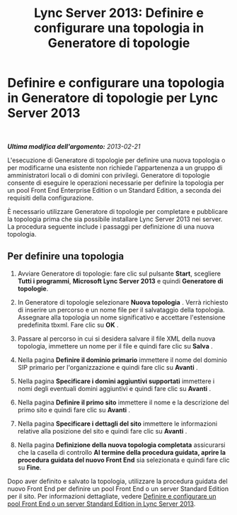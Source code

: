 ﻿---
title: 'Lync Server 2013: Definire e configurare una topologia in Generatore di topologie'
TOCTitle: Definire e configurare una topologia in Generatore di topologie
ms:assetid: 99231ff5-1c21-432b-ad65-8675fcd484f9
ms:mtpsurl: https://technet.microsoft.com/it-it/library/Gg398788(v=OCS.15)
ms:contentKeyID: 49301414
ms.date: 08/24/2015
mtps_version: v=OCS.15
ms.translationtype: HT
---

# Definire e configurare una topologia in Generatore di topologie per Lync Server 2013

 

_**Ultima modifica dell'argomento:** 2013-02-21_

L'esecuzione di Generatore di topologie per definire una nuova topologia o per modificarne una esistente non richiede l'appartenenza a un gruppo di amministratori locali o di domini con privilegi. Generatore di topologie consente di eseguire le operazioni necessarie per definire la topologia per un pool Front End Enterprise Edition o un Standard Edition, a seconda dei requisiti della configurazione.

È necessario utilizzare Generatore di topologie per completare e pubblicare la topologia prima che sia possibile installare Lync Server 2013 nei server. La procedura seguente include i passaggi per definizione di una nuova topologia.

## Per definire una topologia

1.  Avviare Generatore di topologie: fare clic sul pulsante **Start**, scegliere **Tutti i programmi**, **Microsoft Lync Server 2013** e quindi **Generatore di topologie**.

2.  In Generatore di topologie selezionare **Nuova topologia** . Verrà richiesto di inserire un percorso e un nome file per il salvataggio della topologia. Assegnare alla topologia un nome significativo e accettare l'estensione predefinita tbxml. Fare clic su **OK** .

3.  Passare al percorso in cui si desidera salvare il file XML della nuova topologia, immettere un nome per il file e quindi fare clic su **Salva** .

4.  Nella pagina **Definire il dominio primario** immettere il nome del dominio SIP primario per l'organizzazione e quindi fare clic su **Avanti** .

5.  Nella pagina **Specificare i domini aggiuntivi supportati** immettere i nomi degli eventuali domini aggiuntivi e quindi fare clic su **Avanti** .

6.  Nella pagina **Definire il primo sito** immettere il nome e la descrizione del primo sito e quindi fare clic su **Avanti** .

7.  Nella pagina **Specificare i dettagli del sito** immettere le informazioni relative alla posizione del sito e quindi fare clic su **Avanti** .

8.  Nella pagina **Definizione della nuova topologia completata** assicurarsi che la casella di controllo **Al termine della procedura guidata, aprire la procedura guidata del nuovo Front End** sia selezionata e quindi fare clic su **Fine**.

Dopo aver definito e salvato la topologia, utilizzare la procedura guidata del nuovo Front End per definire un pool Front End o un server Standard Edition per il sito. Per informazioni dettagliate, vedere [Definire e configurare un pool Front End o un server Standard Edition in Lync Server 2013](lync-server-2013-define-and-configure-a-front-end-pool-or-standard-edition-server.md).

